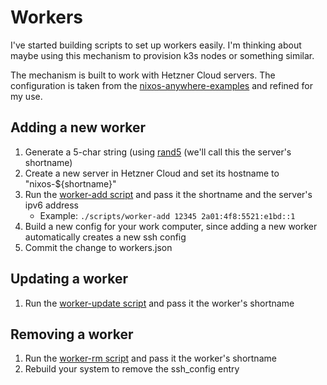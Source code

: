 # Workers

I've started building scripts to set up workers easily.
I'm thinking about maybe using this mechanism to provision k3s nodes or something similar.

The mechanism is built to work with Hetzner Cloud servers.
The configuration is taken from the [nixos-anywhere-examples](https://github.com/nix-community/nixos-anywhere-examples/blob/main/configuration.nix) and refined for my use.

## Adding a new worker

1. Generate a 5-char string (using [rand5](./modules/home-manager/yeldirs/cli/essentials/scripts/rand5) (we'll call this the server's shortname)
2. Create a new server in Hetzner Cloud and set its hostname to "nixos-${shortname}"
3. Run the [worker-add script](./scripts/worker-add) and pass it the shortname and the server's ipv6 address
    - Example: `./scripts/worker-add 12345 2a01:4f8:5521:e1bd::1`
4. Build a new config for your work computer, since adding a new worker automatically creates a new ssh config
5. Commit the change to workers.json

## Updating a worker

1. Run the [worker-update script](./scripts/worker-update) and pass it the worker's shortname

## Removing a worker

1. Run the [worker-rm script](./scripts/worker-rm) and pass it the worker's shortname
2. Rebuild your system to remove the ssh_config entry
